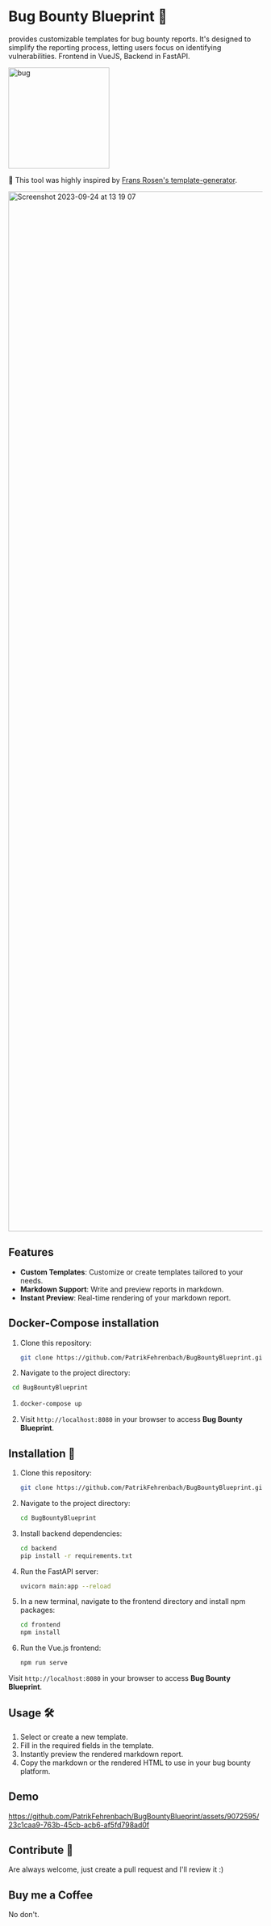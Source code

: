 # Bug Bounty Blueprint 💠

provides customizable templates for bug bounty reports. It's designed to simplify the reporting process, letting users focus on identifying vulnerabilities. Frontend in VueJS, Backend in FastAPI. 


<img width="200" src="https://github.com/PatrikFehrenbach/BugBountyBlueprint/assets/9072595/c8645f1c-e258-4aaa-8058-c405a4990aec" alt="bug">


🌹 This tool was highly inspired by [Frans Rosen's template-generator](https://github.com/fransr/template-generator).

<img width="2056" alt="Screenshot 2023-09-24 at 13 19 07" src="https://github.com/PatrikFehrenbach/BugBountyBlueprint/assets/9072595/5119f976-c1fe-4649-aa39-a2a7f3f03bff">


## Features

- **Custom Templates**: Customize or create templates tailored to your needs.
- **Markdown Support**: Write and preview reports in markdown.
- **Instant Preview**: Real-time rendering of your markdown report.

## Docker-Compose installation

1. Clone this repository: 
   ```bash
   git clone https://github.com/PatrikFehrenbach/BugBountyBlueprint.git
   ```
   
2.  Navigate to the project directory:
  ```bash
   cd BugBountyBlueprint
   ```
1. ```bash
   docker-compose up
   ```
2. Visit `http://localhost:8080` in your browser to access **Bug Bounty Blueprint**.

## Installation 🚀

1. Clone this repository:
   ```bash
   git clone https://github.com/PatrikFehrenbach/BugBountyBlueprint.git
   ```

2. Navigate to the project directory:
   ```bash
   cd BugBountyBlueprint
   ```

3. Install backend dependencies:
   ```bash
   cd backend
   pip install -r requirements.txt
   ```

4. Run the FastAPI server:
   ```bash
   uvicorn main:app --reload
   ```

5. In a new terminal, navigate to the frontend directory and install npm packages:
   ```bash
   cd frontend
   npm install
   ```

6. Run the Vue.js frontend:
   ```bash
   npm run serve
   ```

Visit `http://localhost:8080` in your browser to access **Bug Bounty Blueprint**.

## Usage 🛠️

1. Select or create a new template.
2. Fill in the required fields in the template.
3. Instantly preview the rendered markdown report.
4. Copy the markdown or the rendered HTML to use in your bug bounty platform.

## Demo 



https://github.com/PatrikFehrenbach/BugBountyBlueprint/assets/9072595/23c1caa9-763b-45cb-acb6-af5fd798ad0f



## Contribute 🤝

Are always welcome, just create a pull request and I'll review it :)

## Buy me a Coffee 

No don't. 
